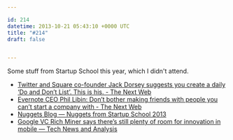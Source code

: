 ```yaml
---

id: 214
datetime: 2013-10-21 05:43:10 +0000 UTC
title: "#214"
draft: false


---
```


Some stuff from Startup School this year, which I didn't attend. 

 
 * [Twitter and Square co-founder Jack Dorsey suggests you create a daily ‘Do and Don’t List’. This is his. - The Next Web](http://thenextweb.com/lifehacks/2013/10/20/jack-dorsey-speaks-at-y-combinator-startup-school-2013/)
 * [Evernote CEO Phil Libin: Don’t bother making friends with people you can’t start a company with - The Next Web](http://thenextweb.com/insider/2013/10/19/evernote-ceo-phil-libin-dont-bother-making-friends-people-cant-start-company/)
 * [Nuggets Blog — Nuggets from Startup School 2013](http://blog.nuggetsapp.com/post/64588428643/nuggets-from-startup-school-2013)
 * [Google VC Rich Miner says there’s still plenty of room for innovation in mobile — Tech News and Analysis](http://gigaom.com/2013/10/16/google-vc-rich-miner-says-theres-still-plenty-of-room-for-innovation-in-mobile/)


